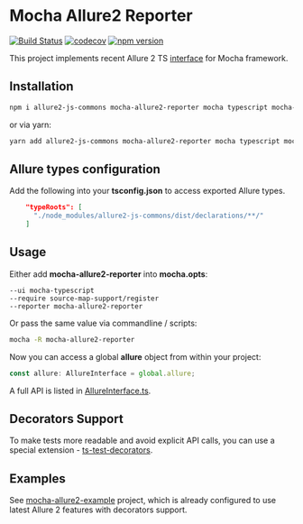 # Mocha Allure2 Reporter

[![Build Status](https://travis-ci.com/sskorol/mocha-allure2-reporter.svg?branch=master)](https://travis-ci.com/sskorol/mocha-allure2-reporter)
[![codecov](https://codecov.io/gh/sskorol/mocha-allure2-reporter/branch/master/graph/badge.svg)](https://codecov.io/gh/sskorol/mocha-allure2-reporter)
[![npm version](https://badge.fury.io/js/mocha-allure2-reporter.svg)](https://badge.fury.io/js/mocha-allure2-reporter)

This project implements recent Allure 2 TS [interface](https://github.com/korobochka/allure2-js-commons) for Mocha framework.

## Installation

```bash
npm i allure2-js-commons mocha-allure2-reporter mocha typescript mocha-typescript source-map-support --save-dev
```
or via yarn:
```bash
yarn add allure2-js-commons mocha-allure2-reporter mocha typescript mocha-typescript source-map-support --dev
```

## Allure types configuration

Add the following into your **tsconfig.json** to access exported Allure types.
```json
    "typeRoots": [
      "./node_modules/allure2-js-commons/dist/declarations/**/"
    ]
```

## Usage

Either add **mocha-allure2-reporter** into **mocha.opts**:

```text
--ui mocha-typescript
--require source-map-support/register
--reporter mocha-allure2-reporter
```

Or pass the same value via commandline / scripts:

```bash
mocha -R mocha-allure2-reporter
```

Now you can access a global **allure** object from within your project:

```typescript
const allure: AllureInterface = global.allure;
``` 

A full API is listed in [AllureInterface.ts](https://github.com/korobochka/allure2-js-commons/blob/master/src/AllureInterface.ts).

## Decorators Support

To make tests more readable and avoid explicit API calls, you can use a special extension - [ts-test-decorators](https://github.com/sskorol/ts-test-decorators).

## Examples

See [mocha-allure2-example](https://github.com/sskorol/mocha-allure2-example) project, which is already configured to use latest Allure 2 features with decorators support.
